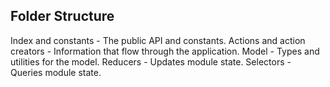 ## Folder Structure

Index and constants - The public API and constants.
Actions and action creators - Information that flow through the application.
Model - Types and utilities for the model.
Reducers - Updates module state.
Selectors - Queries module state.
